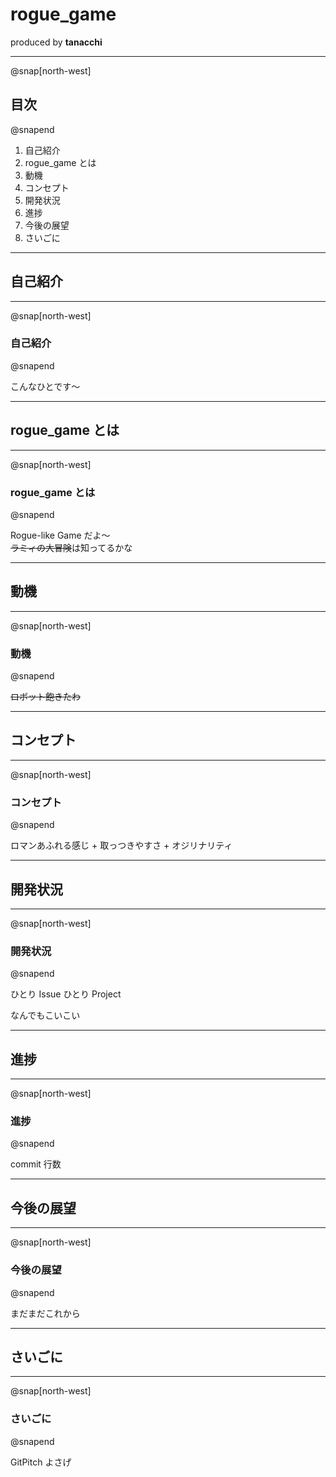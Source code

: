 # rogue_game
 produced by **tanacchi**

---
@snap[north-west]
## 目次
@snapend

1. 自己紹介
2. rogue_game とは
3. 動機
4. コンセプト
5. 開発状況
6. 進捗
7. 今後の展望
8. さいごに
---

## 自己紹介

---
@snap[north-west]
### 自己紹介
@snapend

こんなひとです〜

---

## rogue_game とは

---
@snap[north-west]
### rogue_game とは
@snapend

Rogue-like Game だよ〜  
~~ラミィの大冒険~~は知ってるかな

---

## 動機

---
@snap[north-west]
### 動機
@snapend

~~ロボット飽きたわ~~

---

## コンセプト

---
@snap[north-west]
### コンセプト
@snapend

ロマンあふれる感じ + 取っつきやすさ + オジリナリティ

---

## 開発状況

---
@snap[north-west]
### 開発状況
@snapend

ひとり Issue
ひとり Project 

なんでもこいこい

---

## 進捗

---
@snap[north-west]
### 進捗
@snapend

commit 行数

---

## 今後の展望

---
@snap[north-west]
### 今後の展望
@snapend

まだまだこれから

---

## さいごに

---
@snap[north-west]
### さいごに
@snapend

GitPitch よさげ
